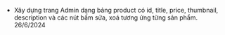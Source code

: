 - Xây dựng trang Admin dạng bảng product có id, title, price, thumbnail, description và các nút bấm sửa, xoá tương ứng từng sản phẩm.
  26/6/2024
